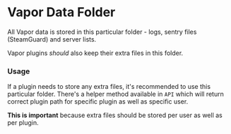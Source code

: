 # Vapor Data Folder

All Vapor data is stored in this particular folder - logs, sentry files (SteamGuard) and server lists.

Vapor plugins *should* also keep their extra files in this folder.

### Usage

If a plugin needs to store any extra files, it's recommended to use this particular folder.
There's a helper method available in `API` which will return correct plugin path for specific plugin
as well as specific user.

**This is important** because extra files should be stored per user as well as per plugin.
